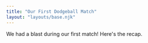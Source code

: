 ```yaml
---
title: "Our First Dodgeball Match"
layout: "layouts/base.njk"
---
```


We had a blast during our first match! Here's the recap.
